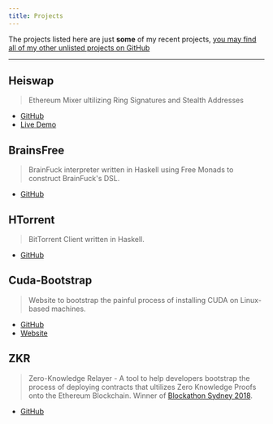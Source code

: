 ```yaml
---
title: Projects
---
```


The projects listed here are just __some__ of my recent projects, [you may find all of my other unlisted projects on GitHub](https://github.com/kendricktan?tab=repositories)

<hr />

## Heiswap
> Ethereum Mixer ultilizing Ring Signatures and Stealth Addresses

- [GitHub](https://github.com/kendricktan/heiswap-dapp)
- [Live Demo](https://heiswap.exchange)

## BrainsFree
> BrainFuck interpreter written in Haskell using Free Monads to construct BrainFuck's DSL.

- [GitHub](https://github.com/kendricktan/brainsfree)

## HTorrent
> BitTorrent Client written in Haskell.

- [GitHub](https://github.com/kendricktan/htorrent)

## Cuda-Bootstrap
> Website to bootstrap the painful process of installing CUDA on Linux-based machines.

- [GitHub](https://github.com/kendricktan/cuda-bootstrap)
- [Website](https://cuda-bootstrap.com/)

## ZKR
> Zero-Knowledge Relayer - A tool to help developers bootstrap the process of deploying contracts that ultilizes Zero Knowledge Proofs onto the Ethereum Blockchain.
Winner of [Blockathon Sydney 2018](https://medium.com/bitfwd/sydney-blockathon-2018-71fc236e5e65).

- [GitHub](https://github.com/kendricktan/zkr)